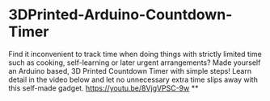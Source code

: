 # 3DPrinted-Arduino-Countdown-Timer
Find it inconvenient to track time when doing things with strictly limited time such as cooking, self-learning or later urgent arrangements?
Made yourself an Arduino based, 3D Printed Countdown Timer with simple steps!
Learn detail in the video below and let no unnecessary extra time slips away with this self-made gadget. https://youtu.be/8VjgVPSC-9w ** 
